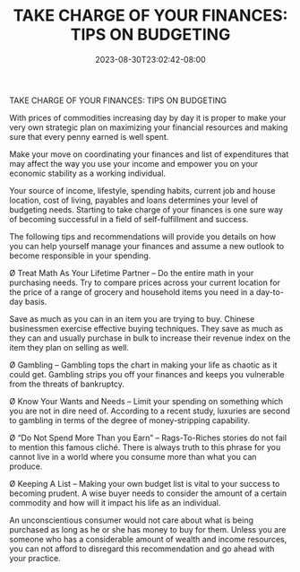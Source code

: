 ﻿---
title: "TAKE CHARGE OF YOUR FINANCES: TIPS ON BUDGETING"
date: 2023-08-30T23:02:42-08:00
description: "Family Budget Tips for Web Success"
featured_image: "/images/Family Budget.jpg"
tags: ["Family Budget"]
---

TAKE CHARGE OF YOUR FINANCES: TIPS ON BUDGETING  

With prices of commodities increasing day by day it is proper to make your very own strategic plan on maximizing your financial resources and making sure that every penny earned is well spent. 

Make your move on coordinating your finances and list of expenditures that may affect the way you use your income and empower you on your economic stability as a working individual. 

Your source of income, lifestyle, spending habits, current job and house location, cost of living, payables and loans determines your level of budgeting needs. Starting to take charge of your finances is one sure way of becoming successful in a field of self-fulfillment and success. 

The following tips and recommendations will provide you details on how you can help yourself manage your finances and assume a new outlook to become responsible in your spending. 

Ø	Treat Math As Your Lifetime Partner – Do the entire math in your purchasing needs. Try to compare prices across your current location for the price of a range of grocery and household items you need in a day-to-day basis.

Save as much as you can in an item you are trying to buy. Chinese businessmen exercise effective buying techniques. They save as much as they can and usually purchase in bulk to increase their revenue index on the item they plan on selling as well. 

Ø	Gambling – Gambling tops the chart in making your life as chaotic as it could get. Gambling strips you off your finances and keeps you vulnerable from the threats of bankruptcy. 

Ø	Know Your Wants and Needs – Limit your spending on something which you are not in dire need of. According to a recent study, luxuries are second to gambling in terms of the degree of money-stripping capability. 

Ø	“Do Not Spend More Than you Earn” – Rags-To-Riches stories do not fail to mention this famous cliché. There is always truth to this phrase for you cannot live in a world where you consume more than what you can produce. 

Ø	Keeping A List – Making your own budget list is vital to your success to becoming prudent. A wise buyer needs to consider the amount of a certain commodity and how will it impact his life as an individual. 

An unconscientious consumer would not care about what is being purchased as long as he or she has money to buy for them. Unless you are someone who has a considerable amount of wealth and income resources, you can not afford to disregard this recommendation and go ahead with your practice. 






